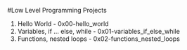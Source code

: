 #Low Level Programming Projects

1. Hello World - 0x00-hello_world
2. Variables, if ... else, while - 0x01-variables_if_else_while
3. Functions, nested loops - 0x02-functions_nested_loops
